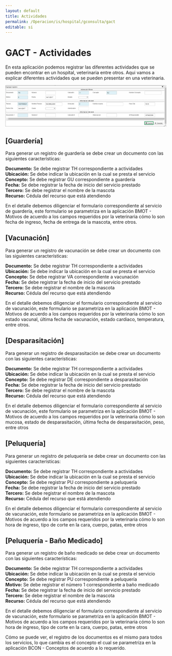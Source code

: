 ```yaml
---
layout: default
title: Actividades
permalink: /Operacion/is/hospital/gconsulta/gact
editable: si
---
```


# GACT - Actividades

En esta aplicación podemos registrar las diferentes actividades que se pueden encontrar en un hospital, veterinaria entre otros. Aqui vamos a explicar diferentes actividades que se pueden presentar en una veterinaria.

![](MaestroGACT.png)

## [Guardería]

Para generar un registro de guardería se debe crear un documento con las siguientes características:

**Documento:** Se debe registrar TH correspondiente a actividades  
**Ubicación:** Se debe indicar la ubicación en la cual se presta el servicio  
**Concepto:** Se debe registrar GU correspondiente a guardería  
**Fecha:** Se debe registrar la fecha de inicio del servicio prestado  
**Tercero:** Se debe registrar el nombre de la mascota   
**Recurso:** Cédula del recurso que está atendiendo  

En el detalle debemos diligenciar el formulario correspondiente al servicio de guardería, este formulario se parametriza en la aplicación BMOT - Motivos de acuerdo a los campos requeridos por la veterinaria cómo lo son fecha de ingreso, fecha de entrega de la mascota, entre otros.


## [Vacunación]

Para generar un registro de vacunación se debe crear un documento con las siguientes características:

**Documento:** Se debe registrar TH correspondiente a actividades  
**Ubicación:** Se debe indicar la ubicación en la cual se presta el servicio  
**Concepto:** Se debe registrar VA correspondiente a vacunación  
**Fecha:** Se debe registrar la fecha de inicio del servicio prestado  
**Tercero:** Se debe registrar el nombre de la mascota   
**Recurso:** Cédula del recurso que está atendiendo  

En el detalle debemos diligenciar el formulario correspondiente al servicio de vacunación, este formulario se parametriza en la aplicación BMOT - Motivos de acuerdo a los campos requeridos por la veterinaria cómo lo son estado vacunal, última fecha de vacunación, estado cardiaco, temperatura, entre otros.


## [Desparasitación]

Para generar un registro de desparasitación se debe crear un documento con las siguientes características:

**Documento:** Se debe registrar TH correspondiente a actividades  
**Ubicación:** Se debe indicar la ubicación en la cual se presta el servicio  
**Concepto:** Se debe registrar DE correspondiente a desparasitación  
**Fecha:** Se debe registrar la fecha de inicio del servicio prestado  
**Tercero:** Se debe registrar el nombre de la mascota  
**Recurso:** Cédula del recurso que está atendiendo  

En el detalle debemos diligenciar el formulario correspondiente al servicio de vacunación, este formulario se parametriza en la aplicación BMOT - Motivos de acuerdo a los campos requeridos por la veterinaria cómo lo son mucosa, estado de desparasitación, última fecha de desparasitación, peso, entre otros


## [Peluquería]

Para generar un registro de peluquería se debe crear un documento con las siguientes características:

**Documento:** Se debe registrar TH correspondiente a actividades  
**Ubicación:** Se debe indicar la ubicación en la cual se presta el servicio  
**Concepto:** Se debe registrar PU correspondiente a peluquería  
**Fecha:** Se debe registrar la fecha de inicio del servicio prestado  
**Tercero:** Se debe registrar el nombre de la mascota   
**Recurso:** Cédula del recurso que está atendiendo  

En el detalle debemos diligenciar el formulario correspondiente al servicio de vacunación, este formulario se parametriza en la aplicación BMOT - Motivos de acuerdo a los campos requeridos por la veterinaria cómo lo son hora de ingreso, tipo de corte en la cara, cuerpo, patas, entre otros


## [Peluquería - Baño Medicado]

Para generar un registro de baño medicado se debe crear un documento con las siguientes características:

**Documento:** Se debe registrar TH correspondiente a actividades  
**Ubicación:** Se debe indicar la ubicación en la cual se presta el servicio  
**Concepto:** Se debe registrar PU correspondiente a peluquería  
**Motivo:** Se debe registrar el número 1 correspondiente a baño medicado  
**Fecha:** Se debe registrar la fecha de inicio del servicio prestado  
**Tercero:** Se debe registrar el nombre de la mascota  
**Recurso:** Cédula del recurso que está atendiendo  

En el detalle debemos diligenciar el formulario correspondiente al servicio de vacunación, este formulario se parametriza en la aplicación BMOT - Motivos de acuerdo a los campos requeridos por la veterinaria cómo lo son hora de ingreso, tipo de corte en la cara, cuerpo, patas, entre otros

Cómo se puede ver, el registro de los documentos es el mismo para todos los servicios, lo que cambia es el concepto el cual se parametriza en la aplicación BCON - Conceptos de acuerdo a lo requerido. 

